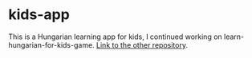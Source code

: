 # kids-app
This is a Hungarian learning app for kids, I continued working on learn-hungarian-for-kids-game. [Link to the other repository](https://github.com/molnarlin/learn-hungarian-for-kids-game).
